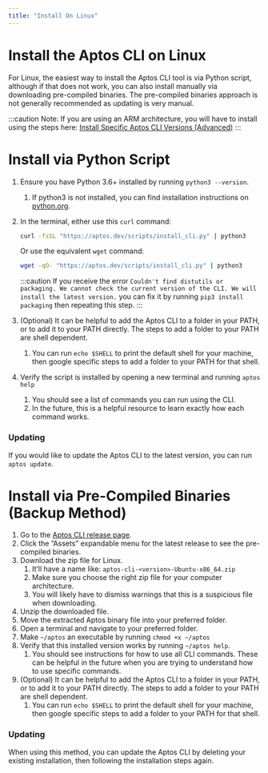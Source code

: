 ```yaml
---
title: "Install On Linux"
---
```


# Install the Aptos CLI on Linux

For Linux, the easiest way to install the Aptos CLI tool is via Python script, although if that does not work, you can also install manually via downloading pre-compiled binaries. The pre-compiled binaries approach is not generally recommended as updating is very manual.

:::caution
Note: If you are using an ARM architecture, you will have to install using the steps here: [Install Specific Aptos CLI Versions (Advanced)](install-cli-specific-version.md)
:::

# Install via Python Script

1. Ensure you have Python 3.6+ installed by running `python3 --version`.
    1. If python3 is not installed, you can find installation instructions on [python.org](http://python.org).
2. In the terminal, either use this `curl` command:
    
    ```zsh
    curl -fsSL "https://aptos.dev/scripts/install_cli.py" | python3
    ```
    
    Or use the equivalent `wget` command:
    
    ```zsh
    wget -qO- "https://aptos.dev/scripts/install_cli.py" | python3
    ```
    
    :::caution
    If you receive the error `Couldn't find distutils or packaging. We cannot check the current version of the CLI. We will install the latest version.` you can fix it by running `pip3 install packaging` then repeating this step.
    :::

3. (Optional) It can be helpful to add the Aptos CLI to a folder in your PATH, or to add it to your PATH directly. The steps to add a folder to your PATH are shell dependent.
    1. You can run `echo $SHELL` to print the default shell for your machine, then google specific steps to add a folder to your PATH for that shell.
4. Verify the script is installed by opening a new terminal and running `aptos help`
    1. You should see a list of commands you can run using the CLI. 
    2. In the future, this is a helpful resource to learn exactly how each command works. 

### Updating

If you would like to update the Aptos CLI to the latest version, you can run `aptos update`. 

# Install via Pre-Compiled Binaries (Backup Method)

1. Go to the [Aptos CLI release page](https://github.com/aptos-labs/aptos-core/releases?q=cli&expanded=true).
2. Click the ”Assets” expandable menu for the latest release to see the pre-compiled binaries.
3. Download the zip file for Linux. 
    1. It’ll have a name like: `aptos-cli-<version>-Ubuntu-x86_64.zip`
    2. Make sure you choose the right zip file for your computer architecture.
    3. You will likely have to dismiss warnings that this is a suspicious file when downloading.
4. Unzip the downloaded file.
5. Move the extracted Aptos binary file into your preferred folder.
6. Open a terminal and navigate to your preferred folder.
7. Make `~/aptos` an executable by running `chmod +x ~/aptos`
8. Verify that this installed version works by running `~/aptos help`. 
    1. You should see instructions for how to use all CLI commands. These can be helpful in the future when you are trying to understand how to use specific commands.
9. (Optional) It can be helpful to add the Aptos CLI to a folder in your PATH, or to add it to your PATH directly. The steps to add a folder to your PATH are shell dependent.
    1. You can run `echo $SHELL` to print the default shell for your machine, then google specific steps to add a folder to your PATH for that shell.  

### Updating

When using this method, you can update the Aptos CLI by deleting your existing installation, then following the installation steps again.
